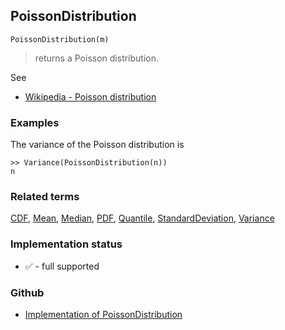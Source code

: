 ## PoissonDistribution

```
PoissonDistribution(m)
```

> returns a Poisson distribution.
    
See
* [Wikipedia - Poisson distribution](https://en.wikipedia.org/wiki/Poisson_distribution)
 
 
### Examples

The variance of the Poisson distribution is

```
>> Variance(PoissonDistribution(n)) 
n
```

### Related terms 
[CDF](CDF.md), [Mean](Mean.md), [Median](Median.md), [PDF](PDF.md), [Quantile](Quantile.md), [StandardDeviation](StandardDeviation.md), [Variance](Variance.md) 






### Implementation status

* &#x2705; - full supported

### Github

* [Implementation of PoissonDistribution](https://github.com/axkr/symja_android_library/blob/master/symja_android_library/matheclipse-core/src/main/java/org/matheclipse/core/builtin/StatisticsFunctions.java#L6034) 
